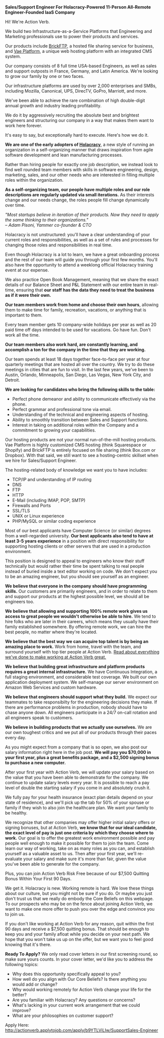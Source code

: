 ---
---

**Sales/Support Engineer For Holacracy-Powered 11-Person All-Remote Engineer-Founded IaaS Company**

Hi!  We're Action Verb.

We build two Infrastructure-as-a-Service Platforms that Engineering and Marketing
professionals use to power their products and services.

Our products include <a href="https://brickftp.com/" target="_blank">BrickFTP</a>,
a hosted file sharing service for business, and
<a href="https://vaeplatform.com/" target="_blank">Vae Platform</a>,
a unique web hosting platform with an integrated CMS system.

Our company consists of 8 full time USA-based Engineers,
as well as sales and support outposts in France, Germany, and Latin
America.  We're looking to grow our family by one or two faces.

Our infrastructure platforms are used by over 2,000 enterprises and
SMBs, including Mozilla, Canonical, UPS, DirecTV, GoPro, Marriott, and
more.

We've been able to achieve the rare combination of high double-digit
annual growth and industry leading profitability.

We do it by aggressively recruiting the absolute best and brightest
engineers and structuring our company in a way that makes them want to
work here forever.

It's easy to say, but exceptionally hard to execute.  Here's how we do
it.

**We are one of the early adopters of <a href="http://www.holacracy.org/" target="_blank">Holacracy</a>**, a new style
of running an organization in a self-organizing manner that draws
inspiration from agile software development and lean manufacturing
processes.

Rather than hiring people for exactly one job description, we instead
look to find well rounded team members with skills in software
engineering, design, marketing, sales, and our other needs who are
interested in filling multiple roles within the organization.

**As a self-organizing team, our people have multiple roles and our role
descriptions are regularly updated via small iterations.**  As their
interests change and our needs change, the roles people fill change
dynamically over time.

*&quot;Most startups believe in iteration of their
products. Now they need to apply the same thinking to their
organizations.&quot;<br />&ndash; Adam Pisoni, Yammer co-founder & CTO*

Holacracy is not unstructured: you'll have a clear understanding of
your current roles and responsibilities, as well as a set of rules and
processes for changing those roles and responsibilities in real time.

Even though Holacracy is a lot to learn, we have a great onboarding
process and the rest of our team will guide you through your first few
months.  You'll also have the opportunity to attend a weeklong official
Holacracy training event at our expense.

We also practice Open Book Management, meaning that we share the exact
details of our Balance Sheet and P&L Statement with our entire team in
real-time, ensuring that **our staff has the data they need to treat the
business as if it were their own.**

**Our team members work from home and choose their own hours**, allowing
them to make time for family, recreation, vacations, or anything that is
important to them.

Every team member gets 10 company-wide holidays per year as well as 20
paid time off days intended to be used for vacations.  Go have fun.
Don't work all the time.

**Our team members also work hard, are constantly learning, and accomplish
a ton for the company in the time that they are working.**

Our team spends at least 18 days together face-to-face per year at four
quarterly meetings that are hosted all over the country.
We try to do these meetings in cities that are fun to visit.  In the
last few years, we've been to Austin, Orlando, Minneapolis, San Diego, Las
Vegas, New York City, and Detroit.

**We are looking for candidates who bring the following skills to the
table:**

 * Perfect phone demeanor and ability to communicate effectively via the phone.
 * Perfect grammar and professional tone via email.
 * Understanding of the technical and engineering aspects of hosting.
 * Ability to smoothly transition between Sales and Support functions.
 * Interest in taking on additional roles within the Company and a commitment to growing your capabilities.

Our hosting products are not your normal run-of-the-mill hosting
products.  Vae Platform is highly customized CMS hosting (think
Squarespace or Shopify) and BrickFTP is entirely focused on file sharing
(think Box.com or Dropbox).  With that said, we still want to see a
hosting-centric skillset when we hire for Sales/Support Engineer.

The hosting-related body of knowledge we want you to have includes:

 * TCP/IP and understanding of IP routing
 * DNS
 * FTP
 * HTTP
 * E-Mail (including IMAP, POP, SMTP)
 * Firewalls and Ports
 * SSL/TLS
 * UNIX or Linux experience
 * PHP/MySQL or similar coding experience

Most of our best applicants have Computer Science (or similar) degrees
from a well-regarded university.  **Our best applicants also tend
to have at least 3-5 years experience** in a position with direct
responsibility for supporting hosting clients or other servers that
are used in a production environment.

This position is designed to appeal to engineers who know their stuff
technically but would rather their time be spent talking to real people
instead of buried inside a text editor working on code.  We don't expect
you to be an amazing engineer, but you should see yourself as an
engineer.

**We believe that everyone in the company should have programming
skills.** Our customers are primarily engineers, and in order to
relate to them and support our products at the highest possible level,
we should all be engineers too.

**We believe that allowing and supporting 100% remote work gives us
access to great people we wouldn't otherwise be able to hire.**  We tend
to hire folks who are later in their careers, which means they usually
have their family established somewhere.  By offering remote work, we
can hire the best people, no matter where they're located.

**We believe that the best way we can acquire top talent is by being an
amazing place to work.**  Work from home, travel with the team, and
surround yourself with top tier people at Action Verb.
[Read about everything we've done to make
working at Action Verb great.](https://actionverb.com/working-at-action-verb)

**We believe that building great infrastructure and platform products
requires a great internal infrastructure.** We have Continuous Integration,
a full staging environment, and considerable test coverage.
We built our own application deployment system.  We
self-manage our server environment on Amazon Web Services and custom hardware.

**We believe that engineers should support what they build.** We expect
our teammates to take responsibilty for the engineering decisions they
make.  If there are performance problems in production, nobody should
have to chase anyone down.  All engineers participate in a 24/7 on-call
rotation and all engineers speak to customers.

**We believe in building products that we actually use ourselves.** We are
our own toughest critics and we put all of our products through their
paces every day.

As you might expect from a company that is so open, we also post our
salary information right here in the job post.
**We will pay you $70,000 in your first year, plus a great benefits
package, and a $2,500 signing bonus to purchase a new computer.**

After your first year with Action Verb, we will update your salary based
on the value that you have been able to demonstrate for the company.
We continue to update salary levels every year.  It is possible to reach a
pay level of double the starting salary if you come in and absolutely crush it.

We fully pay for your health insurance (exact plan details depend on
your state of residence), and we'll pick
up the tab for 50% of your spouse or family if they wish to also join
the healthcare plan.  We want your family to be healthy.

We recognize that other companies may offer higher initial salary offers
or signing bonuses, but at Action Verb, **we know that for our ideal
candidate, the exact level of pay is just one criteria by which they
choose where to work.**  Our goal is to offer the greatest work
environment possible and pay people well enough to make it possible for
them to join the team.  Come learn our way of working, take on as many
roles as you can, and establish yourself as a valuable asset to us.
Then after your first year, we'll re-evaluate your salary and make sure
it's more than fair, given the value you've been able to generate for
the company.

Plus, you can join Action Verb Risk Free because of our $7,500
Quitting Bonus Within Your First 90 Days.

We get it.  Holacracy is new.  Working remote is hard.  We love these
things about our culture, but you might not be sure if you do.  Or maybe
you just don't trust us that we really do embody the Core Beliefs on
this webpage.  To our prospects who may be on the fence about joining
Action Verb, we want to make one more offer to push you over the edge
and convince you to join us.

If you don't like working at Action Verb for any reason, quit within the
first 90 days and receive a $7,500 quitting bonus.  That should be
enough to keep you and your family afloat while you decide on your next
path.  We hope that you won't take us up on the offer, but we want you
to feel good knowing that it's there.

**Ready To Apply?**  We only read cover letters in our first screening round, so make sure
yours counts.  In your cover letter, we'd like you to address the
following topics:

 * Why does this opportunity specifically appeal to you?
 * How well do you align with Our Core Beliefs?  Is there anything you would add or change?
 * Why would working remotely for Action Verb change your life for the better?
 * Are you familiar with Holacracy?  Any questions or concerns?
 * What's lacking in your current work arrangement that we could improve?
 * What are your philosophies on customer support?

Apply Here:
http://actionverb.applytojob.com/apply/b9YTLViLIw/SupportSales-Engineer
